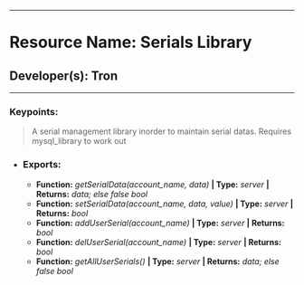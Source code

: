 ***
# Resource Name: Serials Library
## Developer(s): Tron
***

### Keypoints:
> A serial management library inorder to maintain serial datas. Requires mysql_library to work out

- ### Exports:
  - **Function:** _getSerialData(account_name, data)_ **| Type:** _server_ **| Returns:** _data; else false bool_
  - **Function:** _setSerialData(account_name, data, value)_ **| Type:** _server_ **| Returns:** _bool_
  - **Function:** _addUserSerial(account_name)_ **| Type:** _server_ **| Returns:** _bool_
  - **Function:** _delUserSerial(account_name)_ **| Type:** _server_ **| Returns:** _bool_
  - **Function:** _getAllUserSerials()_ **| Type:** _server_ **| Returns:** _data; else false bool_